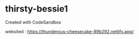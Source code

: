 # thirsty-bessie1
Created with CodeSandbox

websited : https://thunderous-cheesecake-89b292.netlify.app/
